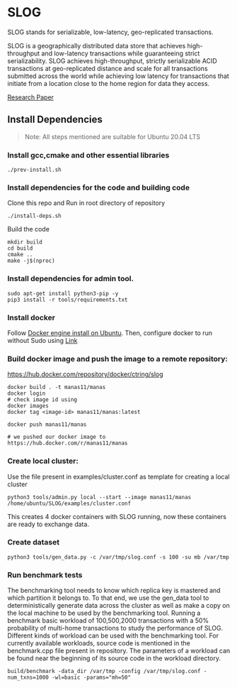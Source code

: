 # SLOG
SLOG stands for serializable, low-latency, geo-replicated transactions.

SLOG is a geographically distributed data store that achieves high-throughput and low-latency transactions while guaranteeing strict serializability. SLOG achieves high-throughput, strictly serializable ACID transactions at geo-replicated distance and scale for all transactions submitted across the world while achieving low latency for transactions that initiate from a location close to the home region for data they access.

[Research Paper](https://dl.acm.org/citation.cfm?id=3360377)

## Install Dependencies
> Note: All steps mentioned are suitable for Ubuntu 20.04 LTS

### Install gcc,cmake and other essential libraries
```
./prev-install.sh
```
### Install dependencies for the code and building code
Clone this repo and Run in root directory of repository
```
./install-deps.sh
```
Build the code
```
mkdir build
cd build
cmake ..
make -j$(nproc)
```

### Install dependencies for admin tool.
```
sudo apt-get install python3-pip -y
pip3 install -r tools/requirements.txt
```

### Install docker
Follow [Docker engine install on Ubuntu](https://docs.docker.com/engine/install/ubuntu/). Then, configure docker to run without Sudo using [Link](https://docs.docker.com/engine/install/linux-postinstall/#manage-docker-as-a-non-root-user)

### Build docker image and push the image to a remote repository:
https://hub.docker.com/repository/docker/ctring/slog
```
docker build . -t manas11/manas
docker login
# check image id using 
docker images
docker tag <image-id> manas11/manas:latest

docker push manas11/manas

# we pushed our docker image to
https://hub.docker.com/r/manas11/manas
```

### Create local cluster:
Use the file present in examples/cluster.conf as template for creating a local cluster
```
python3 tools/admin.py local --start --image manas11/manas /home/ubuntu/SLOG/examples/cluster.conf
```
This creates 4 docker containers with SLOG running, now these containers are ready to exchange data.

### Create dataset
```
python3 tools/gen_data.py -c /var/tmp/slog.conf -s 100 -su mb /var/tmp
```

### Run benchmark tests
The benchmarking tool needs to know which replica key is mastered and which partition it belongs to. To that end, we use the gen_data tool to deterministically generate data across the cluster as well as make a copy on the local machine to be used by the benchmarking tool. Running a benchmark basic workload of 100,500,2000 transactions with a 50% probability of multi-home transactions to study the performance of SLOG.
Different kinds of workload can be used with the benchmarking tool. For currently available workloads, source code is mentioned in the  benchmark.cpp file present in repository. The parameters of a workload can be found near the beginning of its source code in the workload directory.

```
build/benchmark -data_dir /var/tmp -config /var/tmp/slog.conf -num_txns=1000 -wl=basic -params="mh=50"
```
